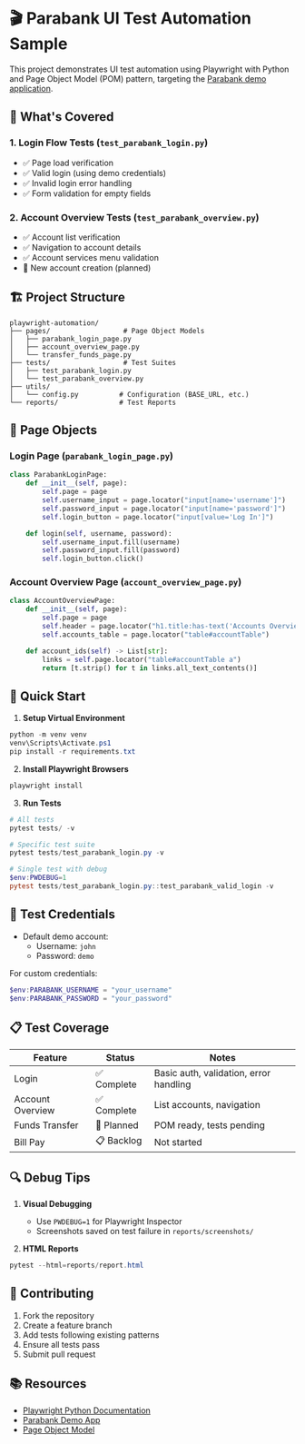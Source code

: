 # 🎬 Parabank UI Test Automation Sample

This project demonstrates UI test automation using Playwright with Python and Page Object Model (POM) pattern, targeting the [Parabank demo application](https://parabank.parasoft.com/parabank/index.htm).

## 🎯 What's Covered

### 1. Login Flow Tests (`test_parabank_login.py`)

- ✅ Page load verification
- ✅ Valid login (using demo credentials)
- ✅ Invalid login error handling
- ✅ Form validation for empty fields

### 2. Account Overview Tests (`test_parabank_overview.py`)

- ✅ Account list verification
- ✅ Navigation to account details
- ✅ Account services menu validation
- 🔄 New account creation (planned)

## 🏗️ Project Structure

```
playwright-automation/
├── pages/                  # Page Object Models
│   ├── parabank_login_page.py
│   ├── account_overview_page.py
│   └── transfer_funds_page.py
├── tests/                  # Test Suites
│   ├── test_parabank_login.py
│   └── test_parabank_overview.py
├── utils/
│   └── config.py          # Configuration (BASE_URL, etc.)
└── reports/               # Test Reports
```

## 🔧 Page Objects

### Login Page (`parabank_login_page.py`)

```python
class ParabankLoginPage:
    def __init__(self, page):
        self.page = page
        self.username_input = page.locator("input[name='username']")
        self.password_input = page.locator("input[name='password']")
        self.login_button = page.locator("input[value='Log In']")

    def login(self, username, password):
        self.username_input.fill(username)
        self.password_input.fill(password)
        self.login_button.click()
```

### Account Overview Page (`account_overview_page.py`)

```python
class AccountOverviewPage:
    def __init__(self, page):
        self.page = page
        self.header = page.locator("h1.title:has-text('Accounts Overview')")
        self.accounts_table = page.locator("table#accountTable")

    def account_ids(self) -> List[str]:
        links = self.page.locator("table#accountTable a")
        return [t.strip() for t in links.all_text_contents()]
```

## 🚀 Quick Start

1. **Setup Virtual Environment**

```powershell
python -m venv venv
venv\Scripts\Activate.ps1
pip install -r requirements.txt
```

2. **Install Playwright Browsers**

```powershell
playwright install
```

3. **Run Tests**

```powershell
# All tests
pytest tests/ -v

# Specific test suite
pytest tests/test_parabank_login.py -v

# Single test with debug
$env:PWDEBUG=1
pytest tests/test_parabank_login.py::test_parabank_valid_login -v
```

## 🔑 Test Credentials

- Default demo account:
  - Username: `john`
  - Password: `demo`

For custom credentials:

```powershell
$env:PARABANK_USERNAME = "your_username"
$env:PARABANK_PASSWORD = "your_password"
```

## 📋 Test Coverage

| Feature          | Status      | Notes                                  |
| ---------------- | ----------- | -------------------------------------- |
| Login            | ✅ Complete | Basic auth, validation, error handling |
| Account Overview | ✅ Complete | List accounts, navigation              |
| Funds Transfer   | 🔄 Planned  | POM ready, tests pending               |
| Bill Pay         | 📋 Backlog  | Not started                            |

## 🔍 Debug Tips

1. **Visual Debugging**

   - Use `PWDEBUG=1` for Playwright Inspector
   - Screenshots saved on test failure in `reports/screenshots/`

2. **HTML Reports**

```powershell
pytest --html=reports/report.html
```

## 🤝 Contributing

1. Fork the repository
2. Create a feature branch
3. Add tests following existing patterns
4. Ensure all tests pass
5. Submit pull request

## 📚 Resources

- [Playwright Python Documentation](https://playwright.dev/python/)
- [Parabank Demo App](https://parabank.parasoft.com/parabank/index.htm)
- [Page Object Model](https://www.selenium.dev/documentation/test_practices/encouraged/page_object_models/)
